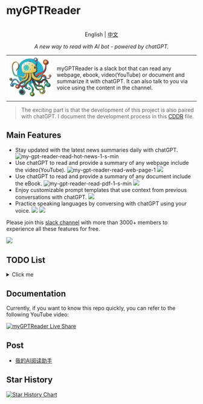 # myGPTReader

<p align="center">
    <br> English | <a href="README-CN.md">中文</a>
</p>
<p align="center">
    <em>A new way to read with AI bot - powered by chatGPT.</em>
</p>

<table style="border-collapse: collapse; border: none;">
  <tbody>
    <tr>
        <td>
          <img src="./web/landing/logo/my-gpt-reader-logo-1-removebg.png" data-canonical-src="./web/landing/logo/my-gpt-reader-logo-1-removebg.png"/>
        </td>
        <td>
          myGPTReader is a slack bot that can read any webpage, ebook, video(YouTube) or document and summarize it with chatGPT. It can also talk to you via voice using the content in the channel.
        </td>
    </tr>
  </tbody>
</table>

> The exciting part is that the development of this project is also paired with chatGPT. I document the development process in this [CDDR](docs/chatGPT/CDDR.md) file.

## Main Features

- Stay updated with the latest news summaries daily with chatGPT.
  ![my-gpt-reader-read-hot-news-1-s-min](https://user-images.githubusercontent.com/2446612/227771698-961cf6ee-c28a-44a0-811d-22b28578e8a9.gif)
- Use chatGPT to read and provide a summary of any webpage include the video(YouTube).
  ![my-gpt-reader-read-web-page-1](https://user-images.githubusercontent.com/2446612/227771860-1a6182d4-1e12-49a4-9adc-f170a338f1ce.gif)
  ![](https://img.bmpi.dev/my-gpt-reader-read-web-page-2.gif)
- Use chatGPT to read and provide a summary of any document include the eBook.
  ![my-gpt-reader-read-pdf-1-s-min](https://user-images.githubusercontent.com/2446612/227771769-96b3ee60-232f-4992-bf50-c57ff1b0ffe4.gif)
  ![](https://img.bmpi.dev/my-gpt-reader-read-epub-1.gif)
- Enjoy customizable prompt templates that use context from previous conversations with chatGPT.
  ![](https://img.bmpi.dev/my-gpt-reader-prompt-template-1.gif)
- Practice speaking languages by conversing with chatGPT using your voice.
  ![](https://img.bmpi.dev/my-gpt-reader-voice-1.gif)
  ![](https://img.bmpi.dev/my-gpt-reader-voice-2.gif)

Please join this [slack channel](https://slack-redirect.i365.tech/) with more than 3000+ members to experience all these features for free.

![](https://img.bmpi.dev/my-gpt-reader-showcase.gif)

## TODO List

<details>
  <summary>Click me</summary>

- [x] Integrated with slack bot
  - [x] Bot replies messages in the same thread
- [x] Support web page reading with chatGPT
  - [x] Consider to use cloudflare worker to scrape the html content
    - [x] Self-hosting [Web Scraper](https://github.com/adamschwartz/web.scraper.workers.dev)
    - [x] Restrict to access the web scraper, only allow the API server to access it by [Cloudflare Access](https://www.cloudflare.com/products/zero-trust/access/)
  - [x] Consider to use a headless browser to scrape the web page content like twitter thread
    - ~~https://www.browserless.io/~~
    - https://phantomjscloud.com/
    - https://scrapfly.io/
  - [ ] Consider to use OCR to scrape the web page content (Web crawler to get the screenshot, then OCR to get the text)
    - ~~[Azure OCR](https://learn.microsoft.com/en-us/azure/cognitive-services/computer-vision/overview-ocr)~~
    - [Google Vision](https://cloud.google.com/vision)
    - may use GPT4
- [x] Support RSS reading with chatGPT
  - RSS is a bunch of links, so it is equivalent to reading a web page to get the content.
- [x] ~~Support newsletter reading with chatGPT~~
  - Most newsletters are public and can be accessed online, so we can just give the url to the slack bot.
- Prompt fine-tue
  - [x] Support for custom `prompt`
  - [x] Show `prompt` templates by slack app slash commands
  - [ ] Auto collect the good `prompt` to `#gpt-prompt` channel by message shortcut
- Cost saving
  - [x] by caching the web page llama index
    - ~~Consider to use [sqlite-vss](https://github.com/asg017/sqlite-vss) to store and search the text embeddings~~
    - ~~Use [chromadb](https://github.com/chroma-core/chroma) to store and search the text embeddings~~
    - Use the llama index file to restore the index
  - [x] Consider to use [sentence-transformers](https://github.com/UKPLab/sentence-transformers) or [txtai](https://github.com/neuml/txtai) to generate [embeddings](https://github.com/asg017/sqlite-vss/blob/main/examples/headlines/build/add_embeddings.py) (vectors)
    - Not good as the embeddings of OpenAI, rollback to use the OpenAI embeddings, and if enable to use the custom embeddings, the minimum of server's memory is 2GB which still increase the cost.
  - [ ] Consider to fine-tue the chunk size of index node and prompt to save the cost
    - If the chunk size is too big, it will cause the index node to be too large and the cost will be high.
- [x] Bot can read historical messages from the same thread, thus providing context to chatGPT
  - [x] [Changing the number of output tokens](https://github.com/jerryjliu/llama_index/issues/778#issuecomment-1478303173)
- Index fine-tune
  - [x] Use the [GPTListIndex](https://github.com/jerryjliu/llama_index/issues/753#issuecomment-1472387421) to summarize multiple URLs
  - [ ] Use the `GPTTreeIndex` with `summarize` mode to summarize a single web page
    - Use [response_mode](https://gist.github.com/ninehills/ecf7107574c83016e8b68965bf9a51c4) to change the summary mode
- Bot regularly send hot ~~summarizes(expensive cost)~~ news in the slack channel (`#daily-news`)
  - [x] Use chatGPT to summarize the hot news
  - ~~Refer to [this](https://github.com/SkywalkerDarren/chatWeb/blob/c2ad05a97aecbe1bc0c846476ea003640f2a0f2e/main.py#L144-L175) approach~~
    - World News
      - [x] Zhihu daily hot answers
      - [x] V2EX daily hot topics
      - [x] 1point3acres daily hot topics
      - [x] Reddit world hot news
    - Dev News
      - [x] Hacker News daily hot topics
      - [x] Product Hunt daily hot topics
    - Invest News
      - [x] Xueqiu daily hot topics
      - [x] Jisilu daily hot topics
- Support file reading and analysis 💥
  - Considering the expensive billing, it needs to use the slack userID whitelist to restrict the access this feature
  - Need to cache the file Documents to save extract cost
  - [x] EPUB
  - [x] DOCX
  - [x] MD
  - [x] TEXT
  - [x] PDF
    - Use [Google Vision](https://cloud.google.com/vision/docs/pdf) to handle the PDF reading
  - [ ] Image
    - may use GPT4
- [x] Support voice reading ~~with self-hosting [whisper](https://github.com/aarnphm/whispercpp)~~
  - (whisper -> chatGPT -> azure text2speech) to play language speaking practices 💥
  - Support language
    - Chinese
    - English
      - 🇺🇸
      - 🇬🇧
      - 🇦🇺
      - 🇮🇳
    - Japanese
    - German
- Support video summarization
  - [x] YouTube
- [x] User access limit
  - Limit the number of requests to bot per user per day to save the cost
- IM Support
  - [x] Slack bot
    - [ ] Bot for you 💥
  - [ ] Discord bot
  - [ ] Telegram bot
- Bot landing page 🚩
  - [x] Use ~~[earlybird](https://earlybird.im/)~~chatGPT to build the landing page
    - [Landing Page Examples](https://landings.dev/)
    - [Landingfolio](https://www.landingfolio.com/)
  - [x] ~~[Screen recordings](https://www.screen.studio/)~~[CleanShot X](https://cleanshot.com/) to show how to use the bot
  - [ ] SEO optimization
  - [ ] Traffic analysis
    - [mixpanel](https://mixpanel.com/get-demo/free-plan/)
    - [beamanalytics](https://beamanalytics.io/)
  - Promotion
    - [ ] Hacker News
    - [ ] Product Hunt
    - [ ] Reddit
- [ ] Integrated with Azure OpenAI Service
- [ ] Rewrite the code in Typescript ❓
- [ ] Upgrade chat model (gpt-3.5-turbo) to GPT4 (gpt-4-0314) 💥
- Publish bot to make it can be used in other workspaces
  - [ ] Slack marketplace

</details>

## Documentation

Currently, if you want to know this repo quickly, you can refer to the following YouTube video:

[![myGPTReader Live Share](http://img.youtube.com/vi/XZIogwFU7jE/0.jpg)](https://www.youtube.com/live/XZIogwFU7jE?feature=share "myGPTReader Live Share")

## Post

- [我的AI阅读助手](https://www.bmpi.dev/self/my-gpt-reader/)

## Star History

[![Star History Chart](https://api.star-history.com/svg?repos=madawei2699/myGPTReader&type=Date)](https://star-history.com/#madawei2699/myGPTReader&Date)
